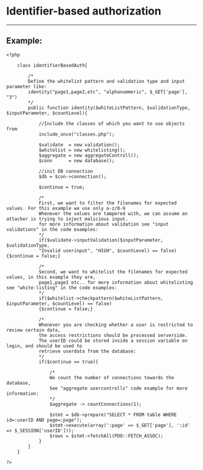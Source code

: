 # Identifier-based authorization
-------

## Example:


    <?php

    	class identifierBasedAuth{ 	

    		/*
    		Define the whitelist pattern and validation type and input parameter like:
    		identity("page1,page2,etc", "alphanummeric", $_GET['page'], "3")
    		*/
    		public function identity($whiteListPattern, $validationType, $inputParameter, $countLevel){

    			//Include the classes of which you want to use objects from
    			include_once("classes.php");

    			$validate  = new validation();
    			$whitelist = new whitelisting();
    			$aggregate = new aggregateControll();
    			$conn  	   = new database();

    			//init DB connection
    			$db = $con->connection();

    			$continue = true;

    			/*
    			First, we want to filter the filenames for expected values. For this example we use only a-z/0-9
    			Whenever the values are tampered with, we can assume an attacker is trying to inject malicious input.
    			for more information about validation see "input validations" in the code examples:
    			*/
    			if($validate->inputValidation($inputParameter, $validationType,
    			"Invalid userinput", "HIGH", $countLevel) == false) {$continue = false;}

    			/*
    			Second, we want to whitelist the filenames for expected values, in this example they are,
    			page1,page2 etc.. for more information about whitelisting see "white-listing" in the code examples:
    			*/
    			if($whitelist->checkpattern($whiteListPattern, $inputParameter, $countLevel) == false)
    			{$continue = false;}

    			/*
    			Whenever you are checking whether a user is restricted to review certain data,
    			the access restrictions should be processed serverside.
    			The userID could be stored inside a session variable on login, and should be used to
    			retrieve userdata from the database:
    			*/
    			if($continue == true){

    				/*
    				We count the number of connections towards the database,
    				See "aggregate usercontrolls" code example for more information:
    				*/
    				$aggregate -> countConnections(1);

    				$stmt = $db->prepare("SELECT * FROM table WHERE id=:userID AND page=:page");
    				$stmt->execute(array(':page' => $_GET['page'], ':id' => $_SESSION['userID']));
    				$rows = $stmt->fetchAll(PDO::FETCH_ASSOC);
    			}
    		}
    	}

    ?>
